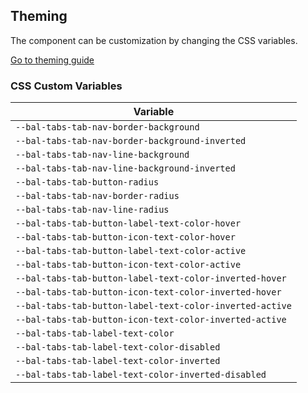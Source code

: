 ## Theming

The component can be customization by changing the CSS variables.

<a class="button is-primary" href="../?path=/docs/development-theming--page">Go to theming guide</a>

<!-- START: human documentation -->



<!-- END: human documentation -->

### CSS Custom Variables​

| Variable                                                 |
| -------------------------------------------------------- |
| `--bal-tabs-tab-nav-border-background`                   |
| `--bal-tabs-tab-nav-border-background-inverted`          |
| `--bal-tabs-tab-nav-line-background`                     |
| `--bal-tabs-tab-nav-line-background-inverted`            |
| `--bal-tabs-tab-button-radius`                           |
| `--bal-tabs-tab-nav-border-radius`                       |
| `--bal-tabs-tab-nav-line-radius`                         |
| `--bal-tabs-tab-button-label-text-color-hover`           |
| `--bal-tabs-tab-button-icon-text-color-hover`            |
| `--bal-tabs-tab-button-label-text-color-active`          |
| `--bal-tabs-tab-button-icon-text-color-active`           |
| `--bal-tabs-tab-button-label-text-color-inverted-hover`  |
| `--bal-tabs-tab-button-icon-text-color-inverted-hover`   |
| `--bal-tabs-tab-button-label-text-color-inverted-active` |
| `--bal-tabs-tab-button-icon-text-color-inverted-active`  |
| `--bal-tabs-tab-label-text-color`                        |
| `--bal-tabs-tab-label-text-color-disabled`               |
| `--bal-tabs-tab-label-text-color-inverted`               |
| `--bal-tabs-tab-label-text-color-inverted-disabled`      |
